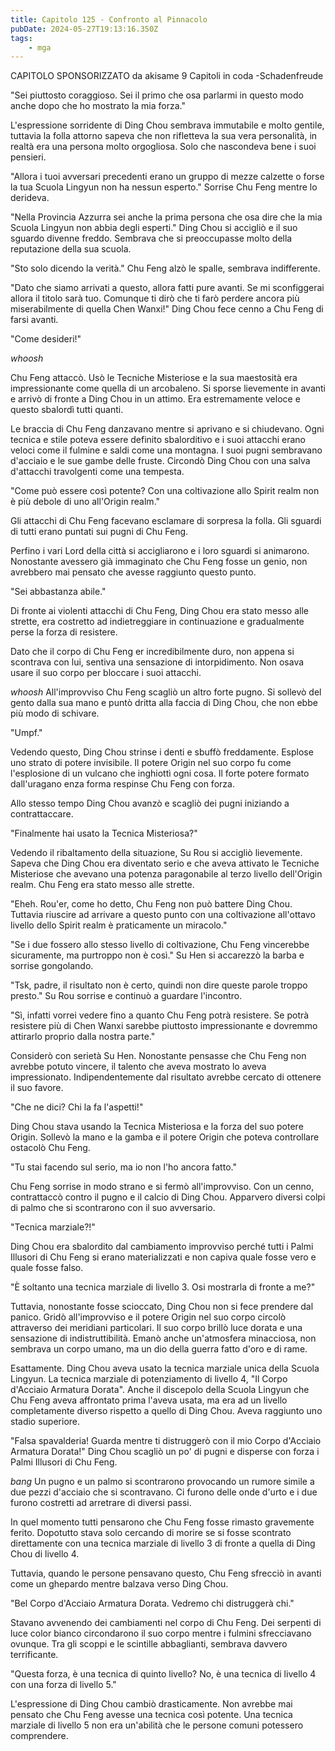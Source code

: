 ```yaml
---
title: Capitolo 125 - Confronto al Pinnacolo
pubDate: 2024-05-27T19:13:16.350Z
tags:
    - mga
---
```



CAPITOLO SPONSORIZZATO da akisame
9 Capitoli in coda
-Schadenfreude


"Sei piuttosto coraggioso. Sei il primo che osa parlarmi in questo modo anche dopo che ho mostrato la mia forza."


L'espressione sorridente di Ding Chou sembrava immutabile e molto gentile, tuttavia la folla attorno sapeva che non rifletteva la sua vera personalità, in realtà era una persona molto orgogliosa. Solo che nascondeva bene i suoi pensieri.


"Allora i tuoi avversari precedenti erano un gruppo di mezze calzette o forse la tua Scuola Lingyun non ha nessun esperto." Sorrise Chu Feng mentre lo derideva.


"Nella Provincia Azzurra sei anche la prima persona che osa dire che la mia Scuola Lingyun non abbia degli esperti." Ding Chou si accigliò e il suo sguardo divenne freddo. Sembrava che si preoccupasse molto della reputazione della sua scuola.


"Sto solo dicendo la verità." Chu Feng alzò le spalle, sembrava indifferente.


"Dato che siamo arrivati a questo, allora fatti pure avanti. Se mi sconfiggerai allora il titolo sarà tuo. Comunque ti dirò che ti farò perdere ancora più miserabilmente di quella Chen Wanxi!" Ding Chou fece cenno a Chu Feng di farsi avanti.


"Come desideri!"


*whoosh*


Chu Feng attaccò. Usò le Tecniche Misteriose e la sua maestosità era impressionante come quella di un arcobaleno. Si sporse lievemente in avanti e arrivò di fronte a Ding Chou in un attimo.
Era estremamente veloce e questo sbalordì tutti quanti.


Le braccia di Chu Feng danzavano mentre si aprivano e si chiudevano. Ogni tecnica e stile poteva essere definito sbalorditivo e i suoi attacchi erano veloci come il fulmine e saldi come una montagna. I suoi pugni sembravano d'acciaio e le sue gambe delle fruste. Circondò Ding Chou con una salva d'attacchi travolgenti come una tempesta.


"Come può essere così potente? Con una coltivazione allo Spirit realm non è più debole di uno all'Origin realm."


Gli attacchi di Chu Feng facevano esclamare di sorpresa la folla. Gli sguardi di tutti erano puntati sui pugni di Chu Feng.


Perfino i vari Lord della città si accigliarono e i loro sguardi si animarono. Nonostante avessero già immaginato che Chu Feng fosse un genio, non avrebbero mai pensato che avesse raggiunto questo punto.


"Sei abbastanza abile."


Di fronte ai violenti attacchi di Chu Feng, Ding Chou era stato messo alle strette, era costretto ad indietreggiare in continuazione e gradualmente perse la forza di resistere.


Dato che il corpo di Chu Feng er incredibilmente duro, non appena si scontrava con lui, sentiva una sensazione di intorpidimento. Non osava usare il suo corpo per bloccare i suoi attacchi.


*whoosh* All'improvviso Chu Feng scagliò un altro forte pugno. Si sollevò del gento dalla sua mano e puntò dritta alla faccia di Ding Chou, che non ebbe più modo di schivare.


"Umpf."


Vedendo questo, Ding Chou strinse i denti e sbuffò freddamente. Esplose uno strato di potere invisibile. Il potere Origin nel suo corpo fu come l'esplosione di un vulcano che inghiottì ogni cosa. Il forte potere formato dall'uragano enza forma respinse Chu Feng con forza.


Allo stesso tempo Ding Chou avanzò e scagliò dei pugni iniziando a contrattaccare.


"Finalmente hai usato la Tecnica Misteriosa?"


Vedendo il ribaltamento della situazione, Su Rou si accigliò lievemente. Sapeva che Ding Chou era diventato serio e che aveva attivato le Tecniche Misteriose che avevano una potenza paragonabile al terzo livello dell'Origin realm. Chu Feng era stato messo alle strette.


"Eheh. Rou'er, come ho detto, Chu Feng non può battere Ding Chou. Tuttavia riuscire ad arrivare a questo punto con una coltivazione all'ottavo livello dello Spirit realm è praticamente un miracolo."


"Se i due fossero allo stesso livello di coltivazione, Chu Feng vincerebbe sicuramente, ma purtroppo non è così." Su Hen si accarezzò la barba e sorrise gongolando.


"Tsk, padre, il risultato non è certo, quindi non dire queste parole troppo presto." Su Rou sorrise e continuò a guardare l'incontro.


"Sì, infatti vorrei vedere fino a quanto Chu Feng potrà resistere. Se potrà resistere più di Chen Wanxi sarebbe piuttosto impressionante e dovremmo attirarlo proprio dalla nostra parte."


Considerò con serietà Su Hen. Nonostante pensasse che Chu Feng non avrebbe potuto vincere, il talento che aveva mostrato lo aveva impressionato. Indipendentemente dal risultato avrebbe cercato di ottenere il suo favore.


"Che ne dici? Chi la fa l'aspetti!"


Ding Chou stava usando la Tecnica Misteriosa e la forza del suo potere Origin. Sollevò la mano e la gamba e il potere Origin che poteva controllare ostacolò Chu Feng.


"Tu stai facendo sul serio, ma io non l'ho ancora fatto."


Chu Feng sorrise in modo strano e si fermò all'improvviso. Con un cenno, contrattaccò contro il pugno e il calcio di Ding Chou. Apparvero diversi colpi di palmo che si scontrarono con il suo avversario.


"Tecnica marziale?!"


Ding Chou era sbalordito dal cambiamento improvviso perché tutti i Palmi Illusori di Chu Feng si erano materializzati e non capiva quale fosse vero e quale fosse falso.


"È soltanto una tecnica marziale di livello 3. Osi mostrarla di fronte a me?"


Tuttavia, nonostante fosse scioccato, Ding Chou non si fece prendere dal panico. Gridò all'improvviso e il potere Origin nel suo corpo circolò attraverso dei meridiani particolari. Il suo corpo brillò luce dorata e una sensazione di indistruttibilità. Emanò anche un'atmosfera minacciosa, non sembrava un corpo umano, ma un dio della guerra fatto d'oro e di rame.


Esattamente. Ding Chou aveva usato la tecnica marziale unica della Scuola Lingyun. La tecnica marziale di potenziamento di livello 4, "Il Corpo d'Acciaio Armatura Dorata". Anche il discepolo della Scuola Lingyun che Chu Feng aveva affrontato prima l'aveva usata, ma era ad un livello completamente diverso rispetto a quello di Ding Chou. Aveva raggiunto uno stadio superiore.


"Falsa spavalderia! Guarda mentre ti distruggerò con il mio Corpo d'Acciaio Armatura Dorata!" Ding Chou scagliò un po' di pugni e disperse con forza i Palmi Illusori di Chu Feng.


*bang* Un pugno e un palmo si scontrarono provocando un rumore simile a due pezzi d'acciaio che si scontravano. Ci furono delle onde d'urto e i due furono costretti ad arretrare di diversi passi.


In quel momento tutti pensarono che Chu Feng fosse rimasto gravemente ferito. Dopotutto stava solo cercando di morire se si fosse scontrato direttamente con una tecnica marziale di livello 3 di fronte a quella di Ding Chou di livello 4.


Tuttavia, quando le persone pensavano questo, Chu Feng sfrecciò in avanti come un ghepardo mentre balzava verso Ding Chou.


"Bel Corpo d'Acciaio Armatura Dorata. Vedremo chi distruggerà chi."


Stavano avvenendo dei cambiamenti nel corpo di Chu Feng. Dei serpenti di luce color bianco circondarono il suo corpo mentre i fulmini sfrecciavano ovunque. Tra gli scoppi e le scintille abbaglianti, sembrava davvero terrificante.


"Questa forza, è una tecnica di quinto livello? No, è una tecnica di livello 4 con una forza di livello 5."


L'espressione di Ding Chou cambiò drasticamente. Non avrebbe mai pensato che Chu Feng avesse una tecnica così potente. Una tecnica marziale di livello 5 non era un'abilità che le persone comuni potessero comprendere.

